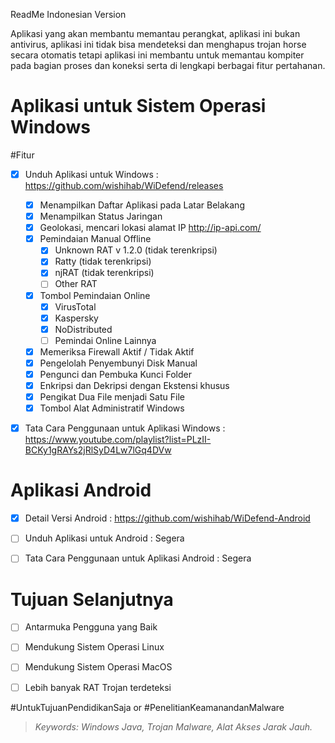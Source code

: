 ReadMe Indonesian Version

Aplikasi yang akan membantu memantau perangkat, aplikasi ini bukan antivirus, aplikasi ini tidak bisa mendeteksi dan menghapus trojan horse secara otomatis tetapi aplikasi ini membantu untuk memantau kompiter pada bagian proses dan koneksi serta di lengkapi berbagai fitur pertahanan.

# Aplikasi untuk Sistem Operasi Windows
#Fitur

- [x] Unduh Aplikasi untuk Windows : https://github.com/wishihab/WiDefend/releases
	- [x] Menampilkan Daftar Aplikasi pada Latar Belakang
	- [x] Menampilkan Status Jaringan
	- [x] Geolokasi, mencari lokasi alamat IP http://ip-api.com/
	- [x] Pemindaian Manual Offline
		- [x] Unknown RAT v 1.2.0 (tidak terenkripsi)
		- [x] Ratty (tidak terenkripsi)
		- [x] njRAT (tidak terenkripsi)
		- [ ] Other RAT
	- [x] Tombol Pemindaian Online
		- [x] VirusTotal
		- [x] Kaspersky
		- [x] NoDistributed
		- [ ] Pemindai Online Lainnya
	- [x] Memeriksa Firewall Aktif / Tidak Aktif
	- [x] Pengelolah Penyembunyi Disk Manual
	- [x] Pengunci dan Pembuka Kunci Folder
	- [x] Enkripsi dan Dekripsi dengan Ekstensi khusus
	- [x] Pengikat Dua File menjadi Satu File
	- [x] Tombol Alat Administratif Windows
	
- [x] Tata Cara Penggunaan untuk Aplikasi Windows : https://www.youtube.com/playlist?list=PLzII-BCKy1gRAYs2jRlSyD4Lw7lGq4DVw


# Aplikasi Android

- [x] Detail Versi Android : https://github.com/wishihab/WiDefend-Android
- [ ] Unduh Aplikasi untuk Android : Segera
- [ ] Tata Cara Penggunaan untuk Aplikasi Android : Segera



# Tujuan Selanjutnya
- [ ] Antarmuka Pengguna yang Baik
- [ ] Mendukung Sistem Operasi Linux
- [ ] Mendukung Sistem Operasi MacOS
- [ ] Lebih banyak RAT Trojan terdeteksi


#UntukTujuanPendidikanSaja or #PenelitianKeamanandanMalware

> *Keywords: Windows Java, Trojan Malware, Alat Akses Jarak Jauh.*



